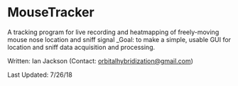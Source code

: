 # MouseTracker
A tracking program for live recording and heatmapping of freely-moving mouse nose location and sniff signal
_Goal: to make a simple, usable GUI for location and sniff data acquisition and processing.

Written: Ian Jackson (Contact: orbitalhybridization@gmail.com)

Last Updated: 7/26/18
